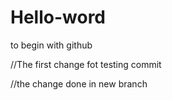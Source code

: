 # Hello-word
to begin with github

//The first change fot testing commit

//the change done in new branch
